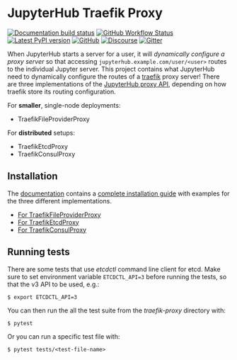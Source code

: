# JupyterHub Traefik Proxy

[![Documentation build status](https://img.shields.io/readthedocs/jupyterhub-traefik-proxy?logo=read-the-docs)](https://jupyterhub-traefik-proxy.readthedocs.org/en/latest/)
[![GitHub Workflow Status](https://github.com/jupyterhub/traefik-proxy/actions/workflows/test.yml/badge.svg)](https://github.com/jupyterhub/traefik-proxy/actions/workflows/test.yml)
[![Latest PyPI version](https://img.shields.io/pypi/v/jupyterhub-traefik-proxy?logo=pypi)](https://pypi.python.org/pypi/jupyterhub-traefik-proxy)
[![GitHub](https://img.shields.io/badge/issue_tracking-github-blue?logo=github)](https://github.com/jupyterhub/traefik-proxy/issues)
[![Discourse](https://img.shields.io/badge/help_forum-discourse-blue?logo=discourse)](https://discourse.jupyter.org/c/jupyterhub)
[![Gitter](https://img.shields.io/badge/social_chat-gitter-blue?logo=gitter)](https://gitter.im/jupyterhub/jupyterhub)

When JupyterHub starts a server for a user, it will _dynamically configure a
proxy server_ so that accessing `jupyterhub.example.com/user/<user>` routes to
the individual Jupyter server. This project contains what JupyterHub need to
dynamically configure the routes of a [traefik](https://traefik.io) proxy
server! There are three implementations of the [JupyterHub proxy
API](https://jupyterhub.readthedocs.io/en/stable/reference/proxy.html),
depending on how traefik store its routing configuration.

For **smaller**, single-node deployments:

- TraefikFileProviderProxy

For **distributed** setups:

- TraefikEtcdProxy
- TraefikConsulProxy

## Installation

The [documentation](https://jupyterhub-traefik-proxy.readthedocs.io) contains a
[complete installation
guide](https://jupyterhub-traefik-proxy.readthedocs.io/en/latest/install.html)
with examples for the three different implementations.

- [For TraefikFileProviderProxy](https://jupyterhub-traefik-proxy.readthedocs.io/en/latest/file.html#example-setup)
- [For TraefikEtcdProxy](https://jupyterhub-traefik-proxy.readthedocs.io/en/latest/etcd.html#example-setup)
- [For TraefikConsulProxy](https://jupyterhub-traefik-proxy.readthedocs.io/en/latest/consul.html#example-setup)

## Running tests

There are some tests that use _etcdctl_ command line client for etcd. Make sure
to set environment variable `ETCDCTL_API=3` before running the tests, so that
the v3 API to be used, e.g.:

```
$ export ETCDCTL_API=3
```

You can then run the all the test suite from the _traefik-proxy_ directory with:

```
$ pytest
```

Or you can run a specific test file with:

```
$ pytest tests/<test-file-name>
```

